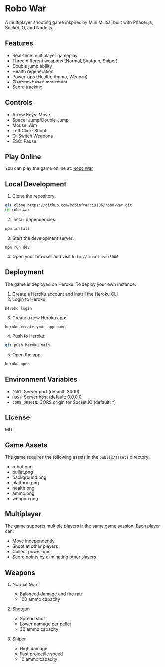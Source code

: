 # Robo War

A multiplayer shooting game inspired by Mini Militia, built with Phaser.js, Socket.IO, and Node.js.

## Features

- Real-time multiplayer gameplay
- Three different weapons (Normal, Shotgun, Sniper)
- Double jump ability
- Health regeneration
- Power-ups (Health, Ammo, Weapon)
- Platform-based movement
- Score tracking

## Controls

- Arrow Keys: Move
- Space: Jump/Double Jump
- Mouse: Aim
- Left Click: Shoot
- Q: Switch Weapons
- ESC: Pause

## Play Online

You can play the game online at: [Robo War](https://robo-war.herokuapp.com)

## Local Development

1. Clone the repository:
```bash
git clone https://github.com/robinfrancis186/robo-war.git
cd robo-war
```

2. Install dependencies:
```bash
npm install
```

3. Start the development server:
```bash
npm run dev
```

4. Open your browser and visit `http://localhost:3000`

## Deployment

The game is deployed on Heroku. To deploy your own instance:

1. Create a Heroku account and install the Heroku CLI
2. Login to Heroku:
```bash
heroku login
```

3. Create a new Heroku app:
```bash
heroku create your-app-name
```

4. Push to Heroku:
```bash
git push heroku main
```

5. Open the app:
```bash
heroku open
```

## Environment Variables

- `PORT`: Server port (default: 3000)
- `HOST`: Server host (default: 0.0.0.0)
- `CORS_ORIGIN`: CORS origin for Socket.IO (default: *)

## License

MIT

## Game Assets

The game requires the following assets in the `public/assets` directory:
- robot.png
- bullet.png
- background.png
- platform.png
- health.png
- ammo.png
- weapon.png

## Multiplayer

The game supports multiple players in the same game session. Each player can:
- Move independently
- Shoot at other players
- Collect power-ups
- Score points by eliminating other players

## Weapons

1. Normal Gun
   - Balanced damage and fire rate
   - 100 ammo capacity

2. Shotgun
   - Spread shot
   - Lower damage per pellet
   - 30 ammo capacity

3. Sniper
   - High damage
   - Fast projectile speed
   - 10 ammo capacity 